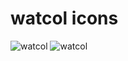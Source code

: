 # watcol icons
![watcol](https://raw.githubusercontent.com/watcol/icons/main/256/normal-128.png)
![watcol](https://raw.githubusercontent.com/watcol/icons/main/256/casual-128.png)
